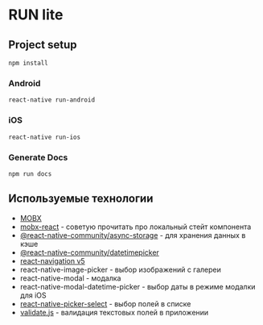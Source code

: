 # RUN lite

## Project setup
```
npm install
```


### Android
```
react-native run-android
```

### iOS
```
react-native run-ios
```

### Generate Docs
```
npm run docs
```


## Используемые технологии
* [MOBX](https://mobx.js.org/README.html)
* [mobx-react](https://mobx.js.org/react-integration.html) - советую прочитать про локальный стейт компонента
* [@react-native-community/async-storage](https://github.com/react-native-community/async-storage) - для хранения данных в кэше
* [@react-native-community/datetimepicker](https://github.com/react-native-datetimepicker/datetimepicker)
* [react-navigation v5](https://reactnavigation.org/docs/hello-react-navigation/)
* react-native-image-picker - выбор изображений с галереи
* react-native-modal - модалка
* react-native-modal-datetime-picker - выбор даты в режиме модалки для iOS
* [react-native-picker-select](https://github.com/lawnstarter/react-native-picker-select) - выбор полей в списке
* [validate.js](https://validatejs.org/) - валидация текстовых полей в приложении
